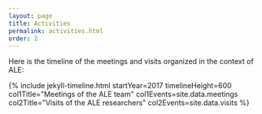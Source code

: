 ```yaml
---
layout: page
title: Activities
permalink: activities.html
order: 2
---
```


<link rel="stylesheet" href="{{ site.baseurl }}/css/all.css">

Here is the timeline of the meetings and visits organized in the context of ALE:

{% include jekyll-timeline.html 
    startYear=2017
    timelineHeight=600  
    col1Title="Meetings of the ALE team" col1Events=site.data.meetings
    col2Title="Visits of the ALE researchers" col2Events=site.data.visits %}